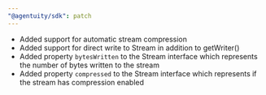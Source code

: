 ```yaml
---
"@agentuity/sdk": patch
---
```


- Added support for automatic stream compression
- Added support for direct write to Stream in addition to getWriter()
- Added property `bytesWritten` to the Stream interface which represents the number of bytes written to the stream
- Added property `compressed` to the Stream interface which represents if the stream has compression enabled
